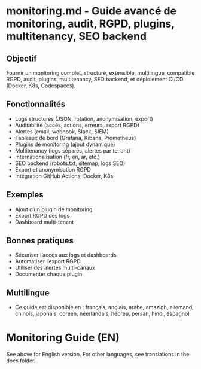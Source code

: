 # monitoring.md - Guide avancé de monitoring, audit, RGPD, plugins, multitenancy, SEO backend

## Objectif
Fournir un monitoring complet, structuré, extensible, multilingue, compatible RGPD, audit, plugins, multitenancy, SEO backend, et déploiement CI/CD (Docker, K8s, Codespaces).

## Fonctionnalités
- Logs structurés (JSON, rotation, anonymisation, export)
- Auditabilité (accès, actions, erreurs, export RGPD)
- Alertes (email, webhook, Slack, SIEM)
- Tableaux de bord (Grafana, Kibana, Prometheus)
- Plugins de monitoring (ajout dynamique)
- Multitenancy (logs séparés, alertes par tenant)
- Internationalisation (fr, en, ar, etc.)
- SEO backend (robots.txt, sitemap, logs SEO)
- Export et anonymisation RGPD
- Intégration GitHub Actions, Docker, K8s

## Exemples
- Ajout d’un plugin de monitoring
- Export RGPD des logs
- Dashboard multi-tenant

## Bonnes pratiques
- Sécuriser l’accès aux logs et dashboards
- Automatiser l’export RGPD
- Utiliser des alertes multi-canaux
- Documenter chaque plugin

## Multilingue
- Ce guide est disponible en : français, anglais, arabe, amazigh, allemand, chinois, japonais, coréen, néerlandais, hébreu, persan, hindi, espagnol.

# Monitoring Guide (EN)
See above for English version. For other languages, see translations in the docs folder.
